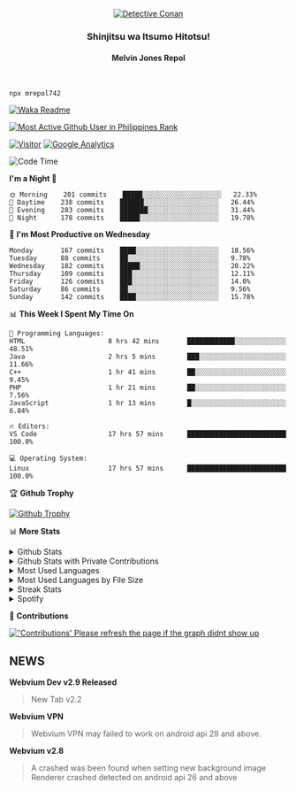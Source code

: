 <p align="center">
<a href="https://mrepol742.github.io">
  <img alt="Detective Conan" src="https://mrepol742-gif-randomizer.vercel.app/api" /> 
  </a> 
  <h3 align="center">Shinjitsu wa Itsumo Hitotsu!</h3>
  <h4 align="center">Melvin Jones Repol</h4>
</p>
<br>

~~~
npx mrepol742
~~~
[![Waka Readme](https://github.com/mrepol742/mrepol742/actions/workflows/README.yml/badge.svg)](https://github.com/mrepol742/mrepol742/actions/workflows/README.yml)

[![Most Active Github User in Philippines Rank](https://enibdhv97zm33sz.m.pipedream.net)](https://mrepol742.github.io)

[![Visitor](https://visitor-badge.glitch.me/badge?page_id=mrepol742)](https:/mrepol742.github.io) [![Google Analytics](https://ga-beacon.appspot.com/UA-211882290-2/profile-readme)](https://mrepol742.github.io)

[comment]: <> (This is a automated generated Data from github action workflow)
[comment]: <> (START OF GENERATED DATA)

<!--START_SECTION:waka-->
![Code Time](http://img.shields.io/badge/Code%20Time-474%20hrs%2023%20mins-blue)

**I'm a Night 🦉** 

```text
🌞 Morning    201 commits    █████░░░░░░░░░░░░░░░░░░░░   22.33% 
🌆 Daytime    238 commits    ██████░░░░░░░░░░░░░░░░░░░   26.44% 
🌃 Evening    283 commits    ███████░░░░░░░░░░░░░░░░░░   31.44% 
🌙 Night      178 commits    █████░░░░░░░░░░░░░░░░░░░░   19.78%

```
📅 **I'm Most Productive on Wednesday** 

```text
Monday       167 commits    ████░░░░░░░░░░░░░░░░░░░░░   18.56% 
Tuesday      88 commits     ██░░░░░░░░░░░░░░░░░░░░░░░   9.78% 
Wednesday    182 commits    █████░░░░░░░░░░░░░░░░░░░░   20.22% 
Thursday     109 commits    ███░░░░░░░░░░░░░░░░░░░░░░   12.11% 
Friday       126 commits    ███░░░░░░░░░░░░░░░░░░░░░░   14.0% 
Saturday     86 commits     ██░░░░░░░░░░░░░░░░░░░░░░░   9.56% 
Sunday       142 commits    ████░░░░░░░░░░░░░░░░░░░░░   15.78%

```


📊 **This Week I Spent My Time On** 

```text
💬 Programming Languages: 
HTML                     8 hrs 42 mins       ████████████░░░░░░░░░░░░░   48.51% 
Java                     2 hrs 5 mins        ███░░░░░░░░░░░░░░░░░░░░░░   11.66% 
C++                      1 hr 41 mins        ██░░░░░░░░░░░░░░░░░░░░░░░   9.45% 
PHP                      1 hr 21 mins        ██░░░░░░░░░░░░░░░░░░░░░░░   7.56% 
JavaScript               1 hr 13 mins        █░░░░░░░░░░░░░░░░░░░░░░░░   6.84%

🔥 Editors: 
VS Code                  17 hrs 57 mins      █████████████████████████   100.0%

💻 Operating System: 
Linux                    17 hrs 57 mins      █████████████████████████   100.0%

```


<!--END_SECTION:waka-->

[comment]: <> (END OF GENERATED DATA)

<p>

🏆 **Github Trophy**
  
<a href="https://mrepol742.github.io">
<img alt="Github Trophy" src="https://github-profile-trophy.vercel.app/?username=mrepol742&theme=gruvbox">
</a>
</p>

<p>

📊 **More Stats**
  
<details>
  <summary>Github Stats</summary>
  <br>
  <a href="https://mrepol742.github.io">
  <img alt="Github Stats" src="https://github-readme-stats.vercel.app/api?username=mrepol742&show_icons=true&count_private=true&theme=gruvbox">
</a>  
  
</details> 
  
  <details>
  <summary>Github Stats with Private Contributions</summary>
  <br>
 <a href="https://mrepol742.github.io">
<img alt="Github Stats with Private Contributions" src="https://mrepol742.github.io/github-stats/generated/overview.svg">
</a>
</details>
  
<details>
  <summary>Most Used Languages</summary>
  <br>
 <a href="https://mrepol742.github.io">
<img alt="Most Used Languages" src="https://github-readme-stats.vercel.app/api/top-langs/?username=mrepol742&layout=compact&include_all_commits=true&&count_private=true&langs_count=20&theme=gruvbox">
</a>
</details>

 <details>
  <summary>Most Used Languages by File Size</summary>
  <br>
 <a href="https://mrepol742.github.io">
<img alt="Most Used Languages by File Size" src="https://mrepol742.github.io/github-stats/generated/languages.svg">
</a>
</details>

<details>
  <summary>Streak Stats</summary>
  <br>
<a href="https://mrepol742.github.io">
<img alt="'Streak Stats' Please refresh the page if the stats didnt show up" src="https://mrepol742-streak-stats.herokuapp.com/?user=mrepol742&theme=gruvbox">
</a>
</p>
</details>
<details>
  <summary>Spotify</summary>
  <br>
<a href="https://mrepol742.github.io">
<img alt="Spotify" src="https://spotify-recently-played-readme.vercel.app/api?user=7xx9e7hwq1qyown0m4ut78pcz&count=10&unique=true">
</a>
</p>
</details>


📜 **Contributions**
  
<a href="https://mrepol742.github.io">
<img alt="'Contributions' Please refresh the page if the graph didnt show up" src="https://mrepol742-activity-graph.herokuapp.com/graph?username=mrepol742&theme=github&hide_border=true">
</a>
</p>


## NEWS
**Webvium Dev v2.9 Released**
> New Tab v2.2

**Webvium VPN**
>Webvium VPN may failed to work on android api 29 and above.

**Webvium v2.8**
>A crashed was been found when setting new background image <br> Renderer crashed detected on android api 26 and above
